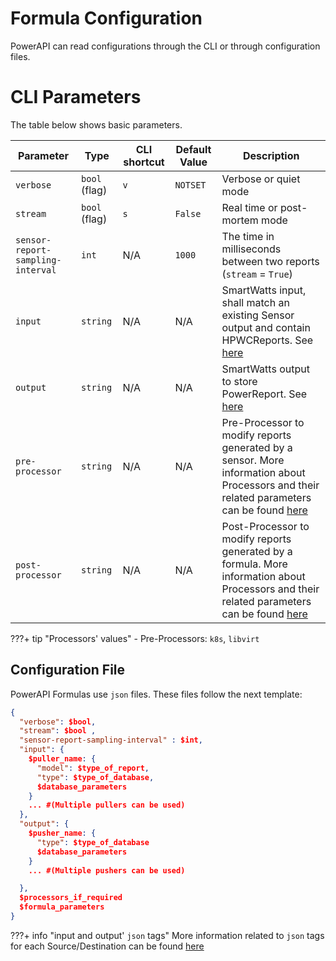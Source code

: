 # Formula Configuration

PowerAPI can read configurations through the CLI or through configuration files.

# CLI Parameters

The table below shows basic parameters.

| Parameter    | Type                  | CLI shortcut  | Default Value                        | Description                          |
| ------------ | -----                 | ------------- | -------------                        | ------------------------------------ |
| `verbose`                            | `bool` (flag)               | `v`           |`NOTSET`                              | Verbose or quiet mode                |
| `stream`                             | `bool` (flag)  | `s`           |`False`                               | Real time or post-mortem mode         |
| `sensor-report-sampling-interval`    | `int`         | N/A           | `1000`                                 | The time in milliseconds between two reports (`stream` = `True`) |
| `input`     | `string`      | N/A | N/A     | SmartWatts input, shall match an existing Sensor output and contain HPWCReports. See [here](./smartwatts.md#smartwatts-inputs) |
| `output`     | `string` | N/A | N/A            | SmartWatts output to store PowerReport. See [here](./smartwatts.md#smartwatts-outputs) |
| `pre-processor`     | `string` | N/A | N/A            | Pre-Processor to modify reports generated by a sensor. More information about Processors and their related parameters can be found [here](../processors/processors.md) |
| `post-processor`     | `string` | N/A | N/A            | Post-Processor to modify reports generated by a formula. More information about Processors and their related parameters can be found [here](../processors/processors.md) |


???+ tip "Processors' values"
    - Pre-Processors: `k8s`, `libvirt`

## Configuration File

PowerAPI Formulas use `json` files. These files follow the next template:

```json
{
  "verbose": $bool,
  "stream": $bool ,
  "sensor-report-sampling-interval" : $int,
  "input": {
    $puller_name: {
      "model": $type_of_report,
      "type": $type_of_database,
      $database_parameters
    }
    ... #(Multiple pullers can be used)
  },
  "output": {
    $pusher_name: {
      "type": $type_of_database
      $database_parameters
    }
    ... #(Multiple pushers can be used)

  },
  $processors_if_required
  $formula_parameters
}
```
???+ info "input and output' `json` tags"
    More information related to `json` tags for each Source/Destination can be found [here](../database/sources_destinations.md)
